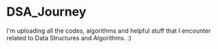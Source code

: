# DSA_Journey
I'm uploading all the codes, algorithms and helpful stuff that I encounter related to Data Structures and Algorithms.
:)
